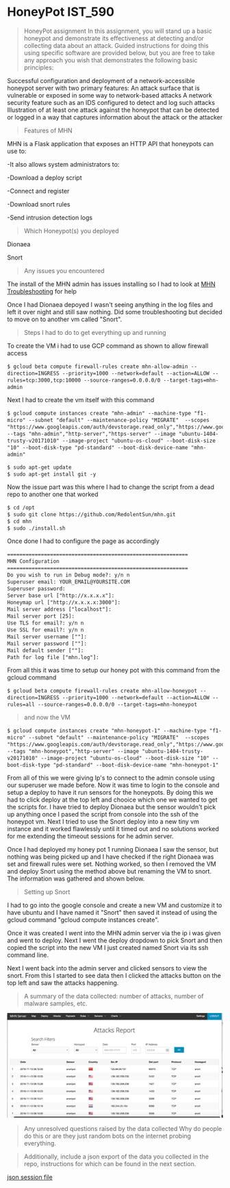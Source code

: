 # HoneyPot IST_590
>HoneyPot assignment
In this assignment, you will stand up a basic honeypot and demonstrate its effectiveness at detecting and/or collecting data about an attack. Guided instructions for doing this using specific software are provided below, but you are free to take any approach you wish that demonstrates the following basic principles:

Successful configuration and deployment of a network-accessible honeypot server with two primary features:
An attack surface that is vulnerable or exposed in some way to network-based attacks
A network security feature such as an IDS configured to detect and log such attacks
Illustration of at least one attack against the honeypot that can be detected or logged in a way that captures information about the attack or the attacker

>Features of MHN

MHN is a Flask application that exposes an HTTP API that honeypots can use to:

-It also allows system administrators to:

-Download a deploy script

-Connect and register

-Download snort rules

-Send intrusion detection logs


>Which Honeypot(s) you deployed

Dionaea

Snort

>Any issues you encountered

The install of the MHN admin has issues installing so I had to look at [MHN Troubleshooting](https://github.com/threatstream/mhn/wiki/MHN-Troubleshooting-Guide) for help

Once I had Dionaea depoyed I wasn't seeing anything in the log files and left it over night and still saw nothing. Did some troubleshooting but decided to move on to another vm called "Snort".


>Steps I had to do to get everything up and running

To create the VM i had to use GCP command as shown to allow firewall access

```
$ gcloud beta compute firewall-rules create mhn-allow-admin --direction=INGRESS --priority=1000 --network=default --action=ALLOW --rules=tcp:3000,tcp:10000 --source-ranges=0.0.0.0/0 --target-tags=mhn-admin
```
Next I had to create the vm itself with this command
```
$ gcloud compute instances create "mhn-admin" --machine-type "f1-micro" --subnet "default" --maintenance-policy "MIGRATE"  --scopes "https://www.googleapis.com/auth/devstorage.read_only","https://www.googleapis.com/auth/logging.write","https://www.googleapis.com/auth/monitoring.write","https://www.googleapis.com/auth/servicecontrol","https://www.googleapis.com/auth/service.management.readonly","https://www.googleapis.com/auth/trace.append" --tags "mhn-admin","http-server","https-server" --image "ubuntu-1404-trusty-v20171010" --image-project "ubuntu-os-cloud" --boot-disk-size "10" --boot-disk-type "pd-standard" --boot-disk-device-name "mhn-admin"
```

```
$ sudo apt-get update
$ sudo apt-get install git -y
```
Now the issue part was this where I had to change the script from a dead repo to another one that worked

```
$ cd /opt
$ sudo git clone https://github.com/RedolentSun/mhn.git
$ cd mhn
$ sudo ./install.sh
```
Once done I had to configure the page as accordingly
```
===========================================================
MHN Configuration
===========================================================
Do you wish to run in Debug mode?: y/n n
Superuser email: YOUR_EMAIL@YOURSITE.COM
Superuser password: 
Server base url ["http://x.x.x.x"]: 
Honeymap url ["http://x.x.x.x:3000"]:
Mail server address ["localhost"]: 
Mail server port [25]: 
Use TLS for email?: y/n n
Use SSL for email?: y/n n
Mail server username [""]: 
Mail server password [""]: 
Mail default sender [""]: 
Path for log file ["mhn.log"]: 
```

From all this it was time to setup our honey pot with this command from the gcloud command
```
$ gcloud beta compute firewall-rules create mhn-allow-honeypot --direction=INGRESS --priority=1000 --network=default --action=ALLOW --rules=all --source-ranges=0.0.0.0/0 --target-tags=mhn-honeypot
```
>and now the VM

```
$ gcloud compute instances create "mhn-honeypot-1" --machine-type "f1-micro" --subnet "default" --maintenance-policy "MIGRATE"  --scopes "https://www.googleapis.com/auth/devstorage.read_only","https://www.googleapis.com/auth/logging.write","https://www.googleapis.com/auth/monitoring.write","https://www.googleapis.com/auth/servicecontrol","https://www.googleapis.com/auth/service.management.readonly","https://www.googleapis.com/auth/trace.append" --tags "mhn-honeypot","http-server" --image "ubuntu-1404-trusty-v20171010" --image-project "ubuntu-os-cloud" --boot-disk-size "10" --boot-disk-type "pd-standard" --boot-disk-device-name "mhn-honeypot-1"
```
From all of this we were giving Ip's to connect to the admin console using our superuser we made before.
Now it was time to login to the console and setup a deploy to have it run sensors for the honeypots.
By doing this we had to click deploy at the top left and chooice which one we wanted to get the scripts for. I have tried to deploy Dionaea but the sensor wouldn't pick up anything once I pased the script from console into the ssh of the honeypot vm. Next I tried to use the Snort deploy into a new tiny vm instance and it worked flawlessly until it timed out and no solutions worked for me extending the timeout sessions for he admin server.

Once I had deployed my honey pot 1 running Dionaea I saw the sensor, but nothing was being picked up and I have checked if the right Dionaea was set and firewall rules were set. Nothing worked, so then I removed the VM and deploy Snort using the method above but renaming the VM to snort. The information was gathered and shown below.

>Setting up Snort

I had to go into the google console and create a new VM and customize it to have ubuntu and I have named it "Snort" then saved it instead of using the gcloud command "gcloud compute instances create".

Once it was created I went into the MHN admin server via the ip i was given and went to deploy. Next I went the deploy dropdown to pick Snort and then copied the script into the new VM I just created named Snort via its ssh command line. 

Next I went back into the admin server and clicked sensors to view the snort. From this I started to see data then I clicked the attacks button on the top left and saw the attacks happening.

>A summary of the data collected: number of attacks, number of malware samples, etc.

![summary picture](https://github.com/Gshack18/HoneyPotIST590/blob/master/snort.jpeg)

>Any unresolved questions raised by the data collected
Why do people do this or are they just random bots on the internet probing everything.

>Additionally, include a json export of the data you collected in the repo, instructions for which can be found in the next section.

[json session file](https://github.com/Gshack18/HoneyPotIST590/blob/master/session.json)
